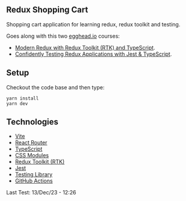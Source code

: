 ## Redux Shopping Cart

Shopping cart application for learning redux, redux toolkit and testing.

Goes along with this two [egghead.io](https://egghead.io) courses:

- [Modern Redux with Redux Toolkit (RTK) and TypeScript](https://egghead.io/courses/modern-redux-with-redux-toolkit-rtk-and-typescript-64f243c8).
- [Confidently Testing Redux Applications with Jest & TypeScript](https://egghead.io/courses/confidently-testing-redux-applications-with-jest-typescript-16e17d9b).

## Setup

Checkout the code base and then type:

```
yarn install
yarn dev
```

## Technologies

- [Vite](https://vitejs.dev/)
- [React Router](https://reactrouter.com/)
- [TypeScript](https://www.typescriptlang.org/)
- [CSS Modules](https://github.com/css-modules/css-modules)
- [Redux Toolkit (RTK)](https://redux-toolkit.js.org/)
- [Jest](https://jestjs.io/)
- [Testing Library](https://testing-library.com/)
- [GitHub Actions](https://github.com/)

Last Test: 13/Dec/23 - 12:26